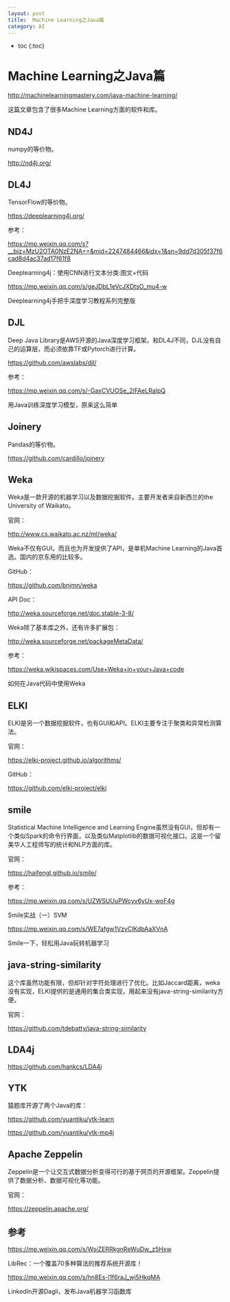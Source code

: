 ```yaml
---
layout: post
title:  Machine Learning之Java篇
category: AI 
---
```


* toc
{:toc}

# Machine Learning之Java篇

http://machinelearningmastery.com/java-machine-learning/

这篇文章包含了很多Machine Learning方面的软件和库。

## ND4J

numpy的等价物。

http://nd4j.org/

## DL4J

TensorFlow的等价物。

https://deeplearning4j.org/

参考：

https://mp.weixin.qq.com/s?__biz=MzU2OTA0NzE2NA==&mid=2247484466&idx=1&sn=9dd7d305f37f6cad8d4ac37ad17f61f8

Deeplearning4j：使用CNN进行文本分类:图文+代码

https://mp.weixin.qq.com/s/geJDbL1eVcJXDtsO_mu4-w

Deeplearning4j手把手深度学习教程系列完整版

## DJL

Deep Java Library是AWS开源的Java深度学习框架。和DL4J不同，DJL没有自己的运算层，而必须依靠TF或Pytorch进行计算。

https://github.com/awslabs/djl/

参考：

https://mp.weixin.qq.com/s/-GaxCVUOSe_2lFAeLRaIpQ

用Java训练深度学习模型，原来这么简单

## Joinery

Pandas的等价物。

https://github.com/cardillo/joinery

## Weka

Weka是一款开源的机器学习以及数据挖掘软件。主要开发者来自新西兰的the University of Waikato。

官网：

http://www.cs.waikato.ac.nz/ml/weka/

Weka不仅有GUI，而且也为开发提供了API，是单机Machine Learning的Java首选。国内的京东用的比较多。

GitHub：

https://github.com/bnjmn/weka

API Doc：

http://weka.sourceforge.net/doc.stable-3-8/

Weka除了基本库之外，还有许多扩展包：

http://weka.sourceforge.net/packageMetaData/

参考：

https://weka.wikispaces.com/Use+Weka+in+your+Java+code

如何在Java代码中使用Weka

## ELKI

ELKI是另一个数据挖掘软件，也有GUI和API。ELKI主要专注于聚类和异常检测算法。

官网：

https://elki-project.github.io/algorithms/

GitHub：

https://github.com/elki-project/elki

## smile

Statistical Machine Intelligence and Learning Engine虽然没有GUI，但却有一个类似Spark的命令行界面，以及类似Matplotlib的数据可视化接口。这是一个留美华人工程师写的统计和NLP方面的库。

官网：

https://haifengl.github.io/smile/

参考：

https://mp.weixin.qq.com/s/UZWSUUuPWcyv6yUx-woF4g

Smile实战（一）SVM

https://mp.weixin.qq.com/s/WE7afgw1VzvClKdbAaXVnA

Smile一下，轻松用Java玩转机器学习

## java-string-similarity

这个库虽然功能有限，但却针对字符处理进行了优化。比如Jaccard距离，weka没有实现，ELKI提供的是通用的集合类实现，用起来没有java-string-similarity方便。

官网：

https://github.com/tdebatty/java-string-similarity

## LDA4j

https://github.com/hankcs/LDA4j

## YTK

猿题库开源了两个Java的库：

https://github.com/yuantiku/ytk-learn

https://github.com/yuantiku/ytk-mp4j

## Apache Zeppelin

Zeppelin是一个让交互式数据分析变得可行的基于网页的开源框架。Zeppelin提供了数据分析、数据可视化等功能。

官网：

https://zeppelin.apache.org/

## 参考

https://mp.weixin.qq.com/s/WsjZERRkgnReWuDw_z5Hxw

LibRec：一个覆盖70多种算法的推荐系统开源库！

https://mp.weixin.qq.com/s/hn8Es-l1f6raJ_wj5HkqMA

LinkedIn开源Dagli，发布Java机器学习函数库
